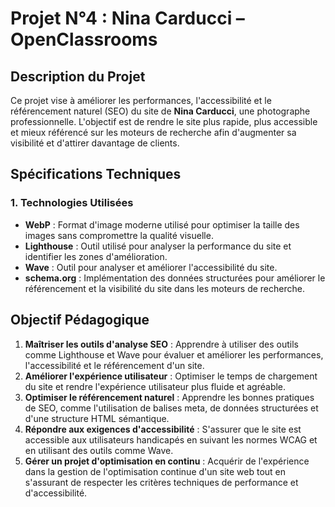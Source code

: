 # Projet N°4 : Nina Carducci – OpenClassrooms

## Description du Projet
Ce projet vise à améliorer les performances, l'accessibilité et le référencement naturel (SEO) du site de **Nina Carducci**, une photographe professionnelle. L'objectif est de rendre le site plus rapide, plus accessible et mieux référencé sur les moteurs de recherche afin d'augmenter sa visibilité et d'attirer davantage de clients.

## Spécifications Techniques
### 1. **Technologies Utilisées**
- **WebP** : Format d'image moderne utilisé pour optimiser la taille des images sans compromettre la qualité visuelle.
- **Lighthouse** : Outil utilisé pour analyser la performance du site et identifier les zones d'amélioration.
- **Wave** : Outil pour analyser et améliorer l'accessibilité du site.
- **schema.org** : Implémentation des données structurées pour améliorer le référencement et la visibilité du site dans les moteurs de recherche.

## Objectif Pédagogique
1. **Maîtriser les outils d'analyse SEO** : Apprendre à utiliser des outils comme Lighthouse et Wave pour évaluer et améliorer les performances, l'accessibilité et le référencement d'un site.
2. **Améliorer l'expérience utilisateur** : Optimiser le temps de chargement du site et rendre l'expérience utilisateur plus fluide et agréable.
3. **Optimiser le référencement naturel** : Apprendre les bonnes pratiques de SEO, comme l'utilisation de balises meta, de données structurées et d'une structure HTML sémantique.
4. **Répondre aux exigences d'accessibilité** : S'assurer que le site est accessible aux utilisateurs handicapés en suivant les normes WCAG et en utilisant des outils comme Wave.
5. **Gérer un projet d'optimisation en continu** : Acquérir de l'expérience dans la gestion de l'optimisation continue d'un site web tout en s'assurant de respecter les critères techniques de performance et d'accessibilité.

